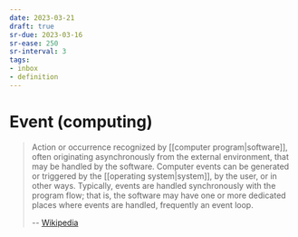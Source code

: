```yaml
---
date: 2023-03-21
draft: true
sr-due: 2023-03-16
sr-ease: 250
sr-interval: 3
tags:
- inbox
- definition
---
```


# Event (computing)

> Action or occurrence recognized by [[computer program|software]],
> often originating asynchronously from the external environment, that may be
> handled by the software. Computer events can be generated or triggered by the
> [[operating system|system]], by the user, or in other ways.
> Typically, events are handled synchronously with the program flow; that is,
> the software may have one or more dedicated places where events are handled,
> frequently an event loop.
>
> -- [Wikipedia](https://en.wikipedia.org/wiki/Event_\(computing\))